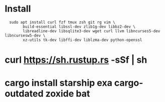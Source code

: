 # Install

```
  sudo apt install curl fzf tmux zsh git rg vim \
        build-essential libssl-dev zlib1g-dev libbz2-dev \
        libreadline-dev libsqlite3-dev wget curl llvm libncurses5-dev libncursesw5-dev \
        xz-utils tk-dev libffi-dev liblzma-dev python-openssl
```
# curl https://sh.rustup.rs -sSf | sh      
# cargo install starship exa cargo-outdated zoxide bat

